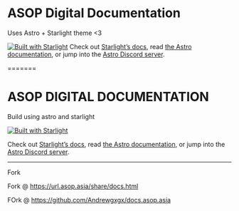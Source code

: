 # ASOP Digital Documentation

Uses Astro + Starlight theme <3

[![Built with Starlight](https://astro.badg.es/v2/built-with-starlight/tiny.svg)](https://starlight.astro.build)
Check out [Starlight’s docs](https://starlight.astro.build/), read [the Astro documentation](https://docs.astro.build), or jump into the [Astro Discord server](https://astro.build/chat).


=======
# ASOP DIGITAL DOCUMENTATION

Build using astro and starlight

[![Built with Starlight](https://astro.badg.es/v2/built-with-starlight/tiny.svg)](https://starlight.astro.build)


Check out [Starlight’s docs](https://starlight.astro.build/), read [the Astro documentation](https://docs.astro.build), or jump into the [Astro Discord server](https://astro.build/chat).

---
Fork

Fork @ https://url.asop.asia/share/docs.html

FOrk @ https://github.com/Andrewgxgx/docs.asop.asia